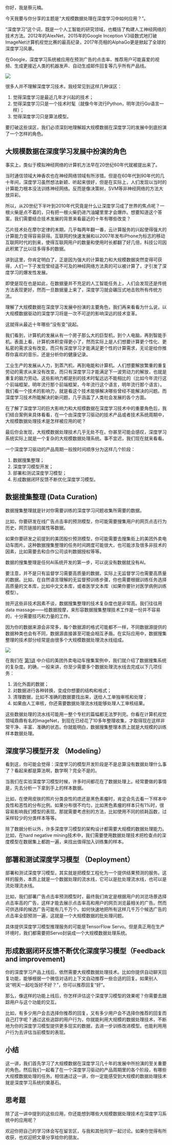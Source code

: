 你好，我是蔡元楠。

今天我要与你分享的主题是“大规模数据处理在深度学习中如何应用？”。

“深度学习”这个词，既是一个人工智能的研究领域，也概括了构建人工神经网络的技术方法。2012年的AlexNet，2015年的Google Inception V3级数式地打破ImageNet计算机视觉比赛的最高纪录，2017年亮相的AlphaGo更是掀起了全球的深度学习风暴。

在Google，深度学习系统被应用在预测广告的点击率、推荐用户可能喜爱的视频、生成更接近人类的机器发声、自动生成邮件回复等几乎所有产品线。

![](https://static001.geekbang.org/resource/image/61/94/61410804678a8525c75991e9fb6dc694.png?wh=1318*888)

很多人并不理解深度学习技术，我经常见到这样几种误区：

1. 觉得深度学习是最近几年才兴起的技术；
2. 觉得深度学习只是一个技术时髦（就像今年流行Python，明年流行Go语言一样）；
3. 觉得深度学习只是算法模型。

要打破这些误区，我们必须深刻地理解超大规模数据在深度学习的发展中到底扮演了一个怎样的角色。

## 大规模数据在深度学习发展中扮演的角色

事实上，类似于模拟神经网络的计算机方法早在20世纪60年代就被提出来了。

当时通信领域大神香农也在神经网络领域有所涉猎。但是在60年代到90年代的几十年间，深度学习虽然想法新颖、听起来很好，但是在实际上，人们发现以当时的计算能力根本没法训练神经网络。反而是像决策树，SVM等非神经网络的方法大放异彩。

所以，从20世纪下半叶到2010年代究竟是什么让深度学习成了世界的焦点呢？一根火柴是点不着的，只有把一根火柴扔进汽油罐里里才会爆炸。想要知道这个答案，我们需要结合技术发展的背景来看最近的十年有哪些改变？

芯片技术处在摩尔定律的末期，几乎每两年翻一番，云计算服务的兴起使得强大的计算能力变得容易获得。互联网的快速发展和以2007年发布iPhone为标志的移动互联网时代的到来，使得互联网用户的数量和使用时长都翻了好几倍，科技公司因此积累了比以往多得多的数据。

讲到这里，你肯定明白了，正是因为强大的计算能力和大规模数据突然变得可获得，人们一下子发现曾经遥不可及的神经网络方法真的可以被计算了，才引发了深度学习的爆发性发展。

即使是现在也是如此，在数据量并不充足的人工智能任务上，人们会发现还是传统方法表现更好，然而一旦数据量上来了，深度学习就会碾压式地击败所有传统方法。

理解了大规模数据在深度学习发展中扮演的主要角色，我们再来看看为什么说，以大规模数据驱动的深度学习将是一次不可逆的影响深远的技术变革。

这就得从最近十年哪些“没有变”说起。

我们看到，计算机的发展从有一个房子那么大的巨型机，到个人电脑，再到智能手机。表面上看，计算机体积变得更小了，然而实际上是人们想要计算更个性化、更私密的需求没有改变。而只有深度学习才能满足更个性的计算需求，无论是给你推荐你喜欢的音乐，还是分析你的健康记录。

工业生产的发展从人力，到蒸汽机，再到电能和计算机。人们想要解放繁重的重复劳动的需求从来没有改变。而只有深度学习才能满足下一波劳动力的解放，也就是重复的脑力劳动。这些影响力都是别的技术时髦远远不能相比的（比如今年流行这个前端框架，明年流行那个前端框架，今年流行这个语言，明年流行那个语言）。我们看一个技术的影响力，就是看这个技术能够解决哪些曾经不能解决的问题。而深度学习技术所能解决的新问题，几乎涵盖了人类社会发展的各个方面。

在了解了深度学习的巨大影响力和大规模数据在深度学习技术中的重要角色后，我们结合案例来具体看看，在一个由深度学习驱动的技术产品或者技术系统周期中，大规模数据处理技术是怎样被应用的呢？

最后你会发现，大规模数据处理技术几乎无处不在。你甚至可能会感叹，深度学习系统实际上就是一个复杂的大规模数据处理系统。事不宜迟，我们现在就来看看。

一个深度学习驱动的产品周期一般按时间顺序分为这样几个阶段：

1. 数据搜集整理；
2. 深度学习模型开发；
3. 部署和测试深度学习模型；
4. 形成数据闭环反馈不断优化深度学习模型。

## 数据搜集整理 (Data Curation)

数据搜集整理就是针对你需要训练的深度学习问题收集所需要的数据。

比如，你要研发在线广告点击率的预测模型，你可能需要搜集用户的网页点击行为历史，网页链接的属性等数据。

如果你要研发之前提到的美团股价预测模型，你可能需要去搜集街上的美团外卖电动车图片。这种数据搜集整理的任务时间跨度可能很大，也可能涉及很多非技术的因素，比如需要去和合作公司谈判数据授权等等。

数据的搜集整理是任何AI系统开发的第一步，可以说没有数据就没有AI。

要注意，并不是只有监督学习需要高质量的数据，实际上无监督学习也需要高质量的数据。比如，在自然语言理解的无监督预训练步骤，你也需要根据训练任务选择高质量的文本库，比如中文文本库，或者医学文本库（如果你要针对医学病例训练模型）。

抛开这些非技术因素不谈，数据搜集整理的技术复杂度也是非常高。我们往往用data massage——给数据按摩，来形容数据搜集整理技术工作是一份并不容易的，十分需要技巧和力量的工作。

因为你的数据来源会非常多，每个数据源的格式可能都不一样，不同数据源提供的数据种类也会有不同，数据源直接甚至可能会相互矛盾。在实际应用中，数据搜集整理的技术部分经常是由很多个大规模数据处理流水线组成。

![](https://static001.geekbang.org/resource/image/44/c7/449ebd6c5950f5b7691d34d13a781ac7.jpg?wh=4075*2658)

在我们在 [第1讲](https://time.geekbang.org/column/article/90081) 中介绍的美团外卖电动车搜集案例中，我们就介绍了数据搜集系统的复杂度。的确，一般来讲，你至少需要多个数据处理流水线去完成以下几项任务：

1. 消化外面的数据；
2. 对数据进行各种转换，变成你想要的结构和格式；
3. 清理数据，比如不准确的数据要找出来，送给人工单独审核和处理；
4. 如果由人工审核，你还需要数据处理流水线能够处理人工审核结果。

这些数据处理的流水线可能用一整个专栏的篇幅都无法罗列完。你看在计算机视觉领域鼎鼎有名的ImageNet，到现在已经花了10多年整理收集，才取得现在这样非常干净、丰富、准确的状态。你就能明白，数据搜集整理本质上就是大规模的训练样本数据处理。

## 深度学习模型开发 （Modeling）

看到这，你可能会觉得：深度学习的模型开发阶段是不是总算没有数据处理什么事了？看起来都是算法啊，数学啊？完全不是的。

当我们在实验深度学习模型时候，许多时间都花在了数据处理上。经常要做的事情是，先去分析一下拿到手上的样本数据。

比如，在使用皮肤的照片分类良性的痣还是黑色素瘤时，肯定会先去看一下样本中良性和恶性的分布比例。如果分布很不均匀，比如黑色素瘤的样本只有1%时，很容易影响我们模型的表现。那就需要考虑别的方法，比如使用不同的损耗函数，过采样较少的分类样本等等。

除了数据分析以外，许多深度学习模型的架构设计都需要大规模的数据处理能力。比如，在hard negative mining技术中，我们需要使用数据处理技术把检查点的深度模型在数据集上都跑一遍，来找出值得加入训练集的样本。

## 部署和测试深度学习模型 （Deployment）

部署和测试深度学习模型，其实就是把模型工程化为一个提供结果预测的服务。这样的服务，本质上就是一个数据处理的流水线，它可以是批处理流水线，也可以是流处理流水线。

比如，我们部署广告点击率预测模型时，最终我们肯定是根据用户的浏览场景选择点击率高的广告，这样才能去展示点击率高和用户的网页浏览最相关的广告。然而可供选择的候选广告可能有几千万个。如何快速地把所有这样几千万个候选广告的点击率全部预测一遍，这就是一个大规模数据的批处理问题。

具体提供深度学习模型推理服务的可能是TensorFlow Servo。但是真正用在生产环境时，我们都需要把Servo封装成一个大规模数据处理系统。

## 形成数据闭环反馈不断优化深度学习模型（Feedback and improvement)

你的深度学习产品上线后，依然需要大规模数据处理技术。比如你提供自动聊天回复功能，能够根据一个微信对话的上下文自动推荐一些合适的回复。如果别人说“明天一起吃饭好不好？”，你可以推荐回复“好”。

那么，像这样的功能上线后，你怎样评估这个深度学习模型的效果呢？你需要去跟踪用户与这个功能的交互。

比如，有多少用户会去选择你推荐的回复，又有多少用户会不选择你推荐的回复而自己打字呢？通过这些追踪的用户行为，你就能利用大规模的数据处理技术，不断地为你的深度学习模型提供更多现实的数据，去进一步训练改进模型。也能利用用户行为去评估当前模型的表现。

## 小结

这一讲，我们首先学习了大规模数据在深度学习几十年的发展中所扮演的至关重要的角色。然后我们一起看了在一个深度学习驱动的产品周期里的各个阶段，有哪些大规模数据处理的任务。相信通过这一讲，你一定能感受到大规模的数据处理技术就是深度学习系统的奠基石。

## 思考题

除了这一讲中提到的这些应用，你还能想到哪些大规模数据处理技术在深度学习系统中的应用呢？

欢迎你把自己的学习体会写在留言区，与我和其他同学一起讨论。如果你觉得有所收获，也欢迎把文章分享给你的朋友。